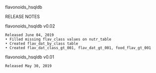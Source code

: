 flavonoids_hsqldb

RELEASE NOTES

flavonoids_hsqldb v0.02

    Released June 04, 2019
    • Filled missing flav_class values on nutr_table
    • Created flav_dat_by_class table
    • Created flav_dat_class_gt_001, flav_dat_gt_001, food_flav_gt_001

flavonoids_hsqldb v0.01

    Released May 30, 2019

